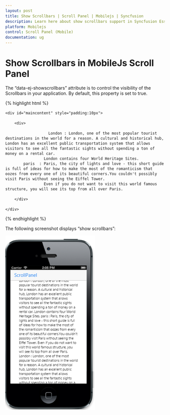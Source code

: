```yaml
---
layout: post
title: Show Scrollbars | Scroll Panel | Mobilejs | Syncfusion
description: Learn here about show scrollbars support in Syncfusion Essential MobileJs Scroll Panel Control, its elements, and more.
platform: Mobilejs
control: Scroll Panel (Mobile)
documentation: ug
---
```


# Show Scrollbars in MobileJs Scroll Panel

The “data-ej-showscrollbars” attribute is to control the visibility of the Scrollbars in your application. By default, this property is set to true.

{% highlight html %}

<div data-role="ejmheader" data-ej-title="ScrollPanel"></div>


    <div id="maincontent" style="padding:10px">

        <div>

                       London : London, one of the most popular tourist destinations in the world for a reason. A cultural and historical hub, London has an excellent public transportation system that allows visitors to see all the fantastic sights without spending a ton of money on a rental car.
				     London contains four World Heritage Sites.
            paris  : Paris, the city of lights and love - this short guide is full of ideas for how to make the most of the romanticism that oozes from every one of its beautiful corners.You couldn't possibly visit Paris without seeing the Eiffel Tower.
				     Even if you do not want to visit this world famous structure, you will see its top from all over Paris.

        </div>

    </div>

<div id="sample_scrollpanel" data-role="ejmscrollpanel" data-ej-target="maincontent" data-ej-showscrollbars="false"  data-ej-enablenativescrolling="false"/>

{% endhighlight %}

The following screenshot displays “show scrollbars”:

![MobileJs Scroll Panel show scrollbars](Show-Scrollbars_images/Show-Scrollbars_img1.png)